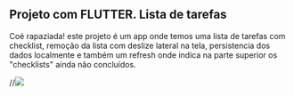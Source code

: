 ## Projeto com FLUTTER. Lista de tarefas
Coé rapaziada! este projeto é um app onde temos uma lista de tarefas com checklist, remoção da lista com deslize lateral na tela, persistencia dos dados localmente e também um refresh onde
indica na parte superior os "checklists" ainda não concluídos. 

//<img src="https://raw.githubusercontent.com/williamjayjay/tarefa_lista/master/lib/tarefa_lista.gif" >

